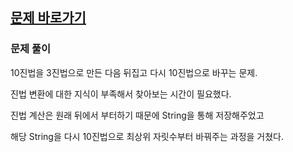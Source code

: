## [문제 바로가기](https://school.programmers.co.kr/learn/courses/30/lessons/68935)

### 문제 풀이

10진법을 3진법으로 만든 다음 뒤집고 다시 10진법으로 바꾸는 문제.

진법 변환에 대한 지식이 부족해서 찾아보는 시간이 필요했다.

진법 계산은 원래 뒤에서 부터하기 때문에 String을 통해 저장해주었고

해당 String을 다시 10진법으로 최상위 자릿수부터 바꿔주는 과정을 거쳤다.

